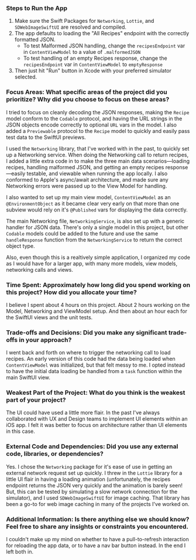 ### Steps to Run the App

1. Make sure the Swift Packages for `Networking`, `Lottie`, and `SDWebImageSwiftUI` are resolved and compiled.
2. The app defaults to loading the "All Recipes" endpoint with the correctly formatted JSON.
   * To test Malformed JSON handling, change the `recipesEndpoint` var in `ContentViewModel` to a value of `.malformedJSON`
   * To test handling of an empty Recipes response, change the `recipesEndpoint` var in `ContentViewModel` to `emptyResponse`
3. Then just hit "Run" button in Xcode with your preferred simulator selected.

### Focus Areas: What specific areas of the project did you prioritize? Why did you choose to focus on these areas?

I tried to focus on cleanly decoding the JSON responses, making the `Recipe` model conform to the `Codable` protocol, and having the URL strings in the JSON objects encode correctly to optional `URL` vars in the model. I also added a `Previewable` protocol to the `Recipe` model to quickly and easily pass test data to the SwiftUI previews.

I used the `Networking` library, that I've worked with in the past, to quickly set up a Networking service. When doing the Networking call to return recipes, I added a little extra code in to make the three main data scenarios—loading recipes, handling malformed JSON, and getting an empty recipes response—easily testable, and viewable when running the app locally. I also conformed to Apple's async/await architecture, and made sure any Networking errors were passed up to the View Model for handling.

I also wanted to set up my main view model, `ContentViewModel` as an `@EnvironmentObject` as it became clear very early on that more than one subview would rely on it's `@Published` vars for displaying the data correctly.

The main Networking file, `NetworkingService`, is also set up with a generic handler for JSON data. There's only a single model in this project, but other `Codable` models could be added to the future and use the same `handleResponse` function from the `NetworkingService` to return the correct object type.

Also, even though this is a realtively simple application, I organized my code as I would have for a larger app, with many more models, view models, networking calls and views.

### Time Spent: Approximately how long did you spend working on this project? How did you allocate your time?

I believe I spent about 4 hours on this project. About 2 hours working on the Model, Networking and ViewModel setup. And then about an hour each for the SwiftUI views and the unit tests.

### Trade-offs and Decisions: Did you make any significant trade-offs in your approach?

I went back and forth on where to trigger the networking call to load recipes. An early version of this code had the data being loaded when `ContentViewModel` was initialized, but that felt messy to me. I opted instead to have the initial data loading be handled from a `task` function within the main SwiftUI view.

### Weakest Part of the Project: What do you think is the weakest part of your project?

The UI could have used a little more flair. In the past I've always collaborated with UX and Design teams to implement UI elements within an iOS app. I felt it was better to focus on architecture rather than UI elements in this case.

### External Code and Dependencies: Did you use any external code, libraries, or dependencies?

Yes. I chose the `Networking` package for it's ease of use in getting an external network request set up quickly. I threw in the `Lottie` library for a little UI flair in having a loading animation (unfortunately, the recipes endpoint returns the JSON very quickly and the animation is barely seen! But, this can be tested by simulating a slow network connection for the simulator), and I used `SDWebImageSwiftUI` for image caching. That library has been a go-to for web image caching in many of the projects I've worked on.

### Additional Information: Is there anything else we should know? Feel free to share any insights or constraints you encountered.

I couldn't make up my mind on whether to have a pull-to-refresh interaction for reloading the app data, or to have a nav bar button instead. In the end I left both in.
